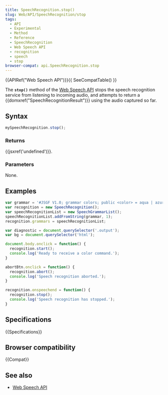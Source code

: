 ```yaml
---
title: SpeechRecognition.stop()
slug: Web/API/SpeechRecognition/stop
tags:
  - API
  - Experimental
  - Method
  - Reference
  - SpeechRecognition
  - Web Speech API
  - recognition
  - speech
  - stop
browser-compat: api.SpeechRecognition.stop
---
```

{{APIRef("Web Speech API")}}{{ SeeCompatTable() }}

The **`stop()`** method of the [Web Speech API](/en-US/docs/Web/API/Web_Speech_API) stops the speech
recognition service from listening to incoming audio, and attempts to return a
{{domxref("SpeechRecognitionResult")}} using the audio captured so far.

## Syntax

```js
mySpeechRecognition.stop();
```

### Returns

{{jsxref('undefined')}}.

### Parameters

None.

## Examples

```js
var grammar = '#JSGF V1.0; grammar colors; public <color> = aqua | azure | beige | bisque | black | blue | brown | chocolate | coral | crimson | cyan | fuchsia | ghostwhite | gold | goldenrod | gray | green | indigo | ivory | khaki | lavender | lime | linen | magenta | maroon | moccasin | navy | olive | orange | orchid | peru | pink | plum | purple | red | salmon | sienna | silver | snow | tan | teal | thistle | tomato | turquoise | violet | white | yellow ;'
var recognition = new SpeechRecognition();
var speechRecognitionList = new SpeechGrammarList();
speechRecognitionList.addFromString(grammar, 1);
recognition.grammars = speechRecognitionList;

var diagnostic = document.querySelector('.output');
var bg = document.querySelector('html');

document.body.onclick = function() {
  recognition.start();
  console.log('Ready to receive a color command.');
}

abortBtn.onclick = function() {
  recognition.abort();
  console.log('Speech recognition aborted.');
}

recognition.onspeechend = function() {
  recognition.stop();
  console.log('Speech recognition has stopped.');
}
```

## Specifications

{{Specifications}}

## Browser compatibility

{{Compat}}

## See also

- [Web Speech API](/en-US/docs/Web/API/Web_Speech_API)
